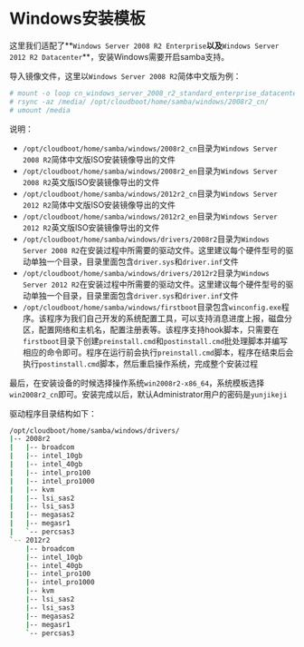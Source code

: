 # Windows安装模板

这里我们适配了**`Windows Server 2008 R2 Enterprise`**以及**`Windows Server 2012 R2 Datacenter`**，安装Windows需要开启samba支持。

导入镜像文件，这里以`Windows Server 2008 R2`简体中文版为例：

```bash
# mount -o loop cn_windows_server_2008_r2_standard_enterprise_datacenter_and_web_with_sp1_x64_dvd_617598.iso /media
# rsync -az /media/ /opt/cloudboot/home/samba/windows/2008r2_cn/
# umount /media
```

说明：

* `/opt/cloudboot/home/samba/windows/2008r2_cn`目录为`Windows Server 2008 R2`简体中文版ISO安装镜像导出的文件
* `/opt/cloudboot/home/samba/windows/2008r2_en`目录为`Windows Server 2008 R2`英文版ISO安装镜像导出的文件
* `/opt/cloudboot/home/samba/windows/2012r2_cn`目录为`Windows Server 2012 R2`简体中文版ISO安装镜像导出的文件
* `/opt/cloudboot/home/samba/windows/2012r2_en`目录为`Windows Server 2012 R2`英文版ISO安装镜像导出的文件
* `/opt/cloudboot/home/samba/windows/drivers/2008r2`目录为`Windows Server 2008 R2`在安装过程中所需要的驱动文件。这里建议每个硬件型号的驱动单独一个目录，目录里面包含`driver.sys`和`driver.inf`文件
* `/opt/cloudboot/home/samba/windows/drivers/2012r2`目录为`Windows Server 2012 R2`在安装过程中所需要的驱动文件。这里建议每个硬件型号的驱动单独一个目录，目录里面包含`driver.sys`和`driver.inf`文件
* `/opt/cloudboot/home/samba/windows/firstboot`目录包含`winconfig.exe`程序。该程序为我们自己开发的系统配置工具，可以支持消息进度上报，磁盘分区，配置网络和主机名，配置注册表等。该程序支持hook脚本，只需要在`firstboot`目录下创建`preinstall.cmd`和`postinstall.cmd`批处理脚本并编写相应的命令即可。程序在运行前会执行`preinstall.cmd`脚本，程序在结束后会执行`postinstall.cmd`脚本，然后重启操作系统，完成整个安装过程

最后，在安装设备的时候选择操作系统`win2008r2-x86_64`，系统模板选择`win2008r2_cn`即可。安装完成以后，默认Administrator用户的密码是```yunjikeji```

驱动程序目录结构如下：

```bash
/opt/cloudboot/home/samba/windows/drivers/
|-- 2008r2
|   |-- broadcom
|   |-- intel_10gb
|   |-- intel_40gb
|   |-- intel_pro100
|   |-- intel_pro1000
|   |-- kvm
|   |-- lsi_sas2
|   |-- lsi_sas3
|   |-- megasas2
|   |-- megasr1
|   `-- percsas3
`-- 2012r2
    |-- broadcom
    |-- intel_10gb
    |-- intel_40gb
    |-- intel_pro100
    |-- intel_pro1000
    |-- kvm
    |-- lsi_sas2
    |-- lsi_sas3
    |-- megasas2
    |-- megasr1
    `-- percsas3
```
